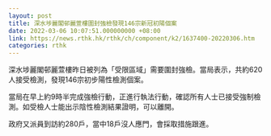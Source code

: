 ```yaml
---
layout: post
title: 深水埗麗閣邨麗萱樓圍封強檢發現146宗新冠初陽個案
date: 2022-03-06 10:07:51.000000000 +08:00
link: https://news.rthk.hk/rthk/ch/component/k2/1637400-20220306.htm
categories: rthk
---
```


深水埗麗閣邨麗萱樓昨日被列為「受限區域」需要圍封強檢。當局表示，共約620人接受檢測，發現146宗初步陽性檢測個案。

當局在早上約9時半完成強檢行動，正進行執法行動，確認所有人士已接受強制檢測。如受檢人士能出示陰性檢測結果證明，可以離開。  

政府又派員到訪約280戶，當中18戶沒人應門，會採取措施跟進。
